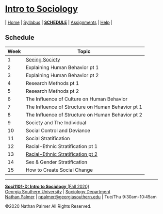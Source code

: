 # [Intro to Sociology](https://ishimby.github.io/Soc101/)

| [Home](https://ishimby.github.io/Soc101/) | [Syllabus](https://ishimby.github.io/Soc101/syllabus.html) | [**SCHEDULE**](https://ishimby.github.io/Soc101/schedule.html) | [Assignments](https://ishimby.github.io/Soc101/assignments.html) | [Help](https://ishimby.github.io/Soc101/help.html) |

## Schedule

| Week | Topic |
| ----- | ----- |
| 1 | [Seeing Society](https://ishimby.github.io/Soc101/1_seeing_society_overview.html) |
| 2 | Explaining Human Behavior pt 1 |
| 3 | Explaining Human Behavior pt 2 |
| 4 | Research Methods pt 1 |
| 5 | Research Methods pt 2 |
| 6 | The Influence of Culture on Human Behavior |
| 7 | The Influence of Structure on Human Behavior pt 1 |
| 8 | The Influence of Structure on Human Behavior pt 2 |
| 9 | Society and The Individual |
| 10 | Social Control and Deviance |
| 11 | Social Stratification |
| 12 | Racial-Ethnic Stratification pt 1|
| 13 | [Racial-Ethnic Stratification pt 2](https://ishimby.github.io/Soc101/9_racial-ethnic_stratification.html) |
| 14 | Sex & Gender Stratification |
| 15 | How to Create Social Change |


---

[**Soci1101-D: Intro to Sociology** (Fall 2020)](https://ishimby.github.io/Soc101/)  
[Georgia Southern University](https://www.georgiasouthern.edu/) | [Sociology Department](https://cbss.georgiasouthern.edu/socianth/)  
[Nathan Palmer](www.natepalmer.org) | [npalmer@georgiasouthern.edu](mailto:npalmer@georgiasouthern.edu) | Tue/Thu 9:30am-10:45am 
  
©2020 Nathan Palmer All Rights Reserved.